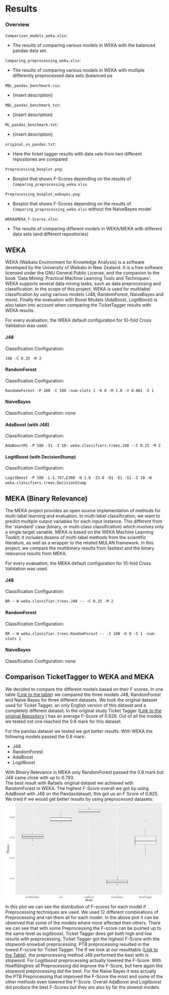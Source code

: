 # Results

### Overview

`Comparison_models_weka.xlsx`:
- The results of comparing various models in WEKA with the balanced pandas data set.
    
`Comparing_preprocessing_weka.xlsx`:
- The results of comparing various models in WEKA with mutliple differently preprocessed data sets (balanced pa

`MBL_pandas_benchmark.csv`:
- {insert description}

`MBL_pandas_benchmark.txt`:
- {insert description}

`ML_pandas_benchmark.txt`:
- {insert description}

`original_vs_pandas.txt`:
- Here the ticket tagger results with data sets from two different repositories are compared

`Preprocessing_boxplot.png`:
- Boxplot that shows F-Scores depending on the results of `Comparing_preprocessing_weka.xlsx`

`Preprocessing_boxplot_wobayes.png`:
- Boxplot that shows F-Scores depending on the results of `Comparing_preprocessing_weka.xlsx` without the NaiveBayes model

`WEKA&MEKA_F-Scores.xlsx`:
- The results of comparing different models in WEKA/MEKA with different data sets (and different repositories)


## WEKA

WEKA (Waikato Environment for Knowledge Analysis) is a software developed by the University of Waikato in New Zealand.
It is a free software licensed under the GNU General Public License, and the companion to the book 'Data Mining: Practical Machine Learning Tools and Techniques'.
WEKA supports several data mining tasks, such as data preprocessing and classification. In the scope of this project,
WEKA is used for multilabel classification by using various models (J48, RandomForest, NaivaBayes and more). Finally the evaluation 
with Boost Models (AdaBoost, LogitBoost) is also taken into account when comparing the TicketTagger results with WEKA results.

For every evaluation, the WEKA default configuration for 10-fold Cross Validation was used.

#### J48 

Classification Configuration: 
```
J48 -C 0.25 -M 2
```

#### RandomForest

Classification Configuration: 
```
RandomeForest -P 100 -I 100 -num-slots 1 -K 0 -M 1.0 -V 0.001 -S 1
```

#### NaiveBayes

Classification Configuration: none


#### AdaBoost (with J48)

Classification Configuration: 
```
AdaBoostM1 -P 100 -S1 -I 10- weka.classifiers.trees.J48 --C 0.25 -M 2
```

#### LogitBoost (with DecisionStump)

Classification Configuration: 
```
LogitBoost -P 100 -L-1.797…E308 -H 1.0 -Z3.0 -O1 -E1 -S1 -I 10 -W weka.classifiers.trees.DecisionStump
```







## MEKA (Binary Relevance)

The MEKA project provides an open source implementation of methods for multi-label learning and evaluation.
In multi-label classification, we want to predict multiple output variables for each input instance. 
This different from the 'standard' case (binary, or multi-class classification) which involves only a
single target variable. MEKA is based on the WEKA Machine Learning Toolkit; it includes dozens of multi-label
methods from the scientific literature, as well as a wrapper to the related MULAN framework. In this project,
we compare the multibinary results from fasttext and the binary relevance results from MEKA.

For every evaluation, the MEKA default configuration for 10-fold Cross Validation was used.

#### J48 

Classification Configuration: 
```
BR – W weka.classifier.trees.J48 -- -C 0.25 -M 2
```

#### RandomForest

Classification Configuration: 
```
BR – W weka.classifier.trees.RandomForest -- -I 100 -K 0 -S 1 -num-slots 1
```


#### NaiveBayes

Classification Configuration: none



## Comparison TicketTagger to WEKA and MEKA

We decided to compare the different models based on their F scores. In one table ([Link to the table](WEKA&MEKA_F-Scores.xlsx)) we compared
 the three models J48, RandomForest and Naïve Bayes for three different datasets.
  We took the original dataset used for Ticket Tagger, an only English version of this dataset and a completely different dataset. 
In the original study Ticket Tagger ([Link to the original Repository](https://github.com/rafaelkallis/ticket-tagger) ) has an average F-Score of 0.826. Out of all the models we tested 
 not one reached the 0.8 mark for this dataset.<br>
  
For the pandas dataset we tested we got better results. With WEKA the following models passed the 0.8 mark:
- J48
- RandomForest
- AdaBoost
- LogitBoost

With Binary Relevance in MEKA only RandomForest passed the 0.8 mark but J48 came close with up to 0.793. <br>
The best result with Rafaels original dataset we achieved with RandomForest in WEKA. 
The highest F-Score overall we got by using AdaBoost with  J48 on the Pandasdataset, this got us an F Score of 0.825. \
We tried if we would get better results by using preprocessed datasets: 
![Boxplot](preprocessing_boxplot_wTicketTagger.png)  
In this plot we can see the distribution of F-scores for each model if Preprocessing 
techniques are used. We used 12 different combinations of Preprocessing
and ran them all for each model. In the above plot it can be observed 
that some of the models where more affected then others.
There we can see that with some Preprocessing the F-score
can be pushed up to the same level as logitboost. Ticket Tagger does get both high and low results with preprocessing. Ticket Tagger got the highest F-Score with the stopword-snowball preprocessing. PTB preprocessing resulted in the lowest F-score for Ticket Tagger.
 The If we look at our resulttable 
([Link to the Table](Comparison_preprocessing_weka.xlsx)), the preprocessing method J48 performed the best with  is stopword. 
For Logitboost preprocessing actually lowered the F-Score.  With Hoeffdingtree all Preprocessing did improve the F-Score, but here again the stopword preprocessing did the best. For the Naïve Bayes it was actually the PTB Preprocessing that improved the F-Score the most and some of the other methods even lowered the F-Score. 
Overall AdaBoost and Logitboost did produce the best F-Scores but they are also by far the slowest models. 




